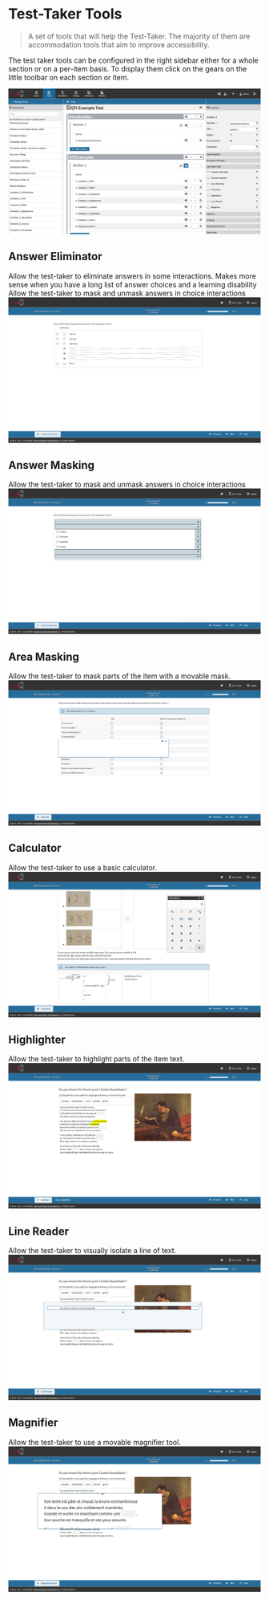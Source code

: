 <!--
tags: []

--> 

# Test-Taker Tools

> A set of tools that will help the Test-Taker. The majority of them are accommodation tools that aim to improve accessibility.

The test taker tools can be configured in the right sidebar either for a whole section or on a per-item basis. To display them click on the gears on the little toolbar on each section or item.

![Test-Taker Tool Configuration on a Section](../resources/tests/feature-configuration/section/configuration/test-taker-tools.png)
 
## Answer Eliminator
Allow the test-taker to eliminate answers in some interactions. Makes more sense when you have a long list of answer choices and a learning disability
Allow the test-taker to mask and unmask answers in choice interactions
![Answer Eliminator](../resources/features/test-taker-tools/answer-eliminator.png)

## Answer Masking
Allow the test-taker to mask and unmask answers in choice interactions
![Answer Masking](../resources/features/test-taker-tools/answer-masking.png)
 
## Area Masking
Allow the test-taker to mask parts of the item with a movable mask.
![Area Masking](../resources/features/test-taker-tools/area-masking.png)

## Calculator
Allow the test-taker to use a basic calculator.
![Calculator](../resources/features/test-taker-tools/calculator.png)

## Highlighter
Allow the test-taker to highlight parts of the item text.
![Highlighter](../resources/features/test-taker-tools/highlighter.png)

## Line Reader
Allow the test-taker to visually isolate a line of text.
![Line Reader](../resources/features/test-taker-tools/line-reader.png)

## Magnifier
Allow the test-taker to use a movable magnifier tool.
![Magnifier](../resources/features/test-taker-tools/magnifier.png)


